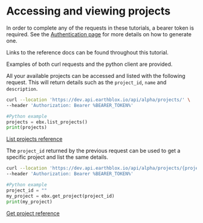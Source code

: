 # Accessing and viewing projects

In order to complete any of the requests in these tutorials, a bearer token is required. See the [Authentication page](../README%20Authentication.md) for more details on how to generate one. 

Links to the reference docs can be found throughout this tutorial. 

Examples of both curl requests and the python client are provided. 

All your available projects can be accessed and listed with the following request. This will return details such as the `project_id`, `name` and `description`.

```bash 
curl --location 'https://dev.api.earthblox.io/api/alpha/projects/' \
--header 'Authorization: Bearer %BEARER_TOKEN%'
```

```python
#Python example
projects = ebx.list_projects()
print(projects)
 ```
[List projects reference](https://dev.api.earthblox.io/docs#/projects/list_projects_api_alpha_projects__get)

The `project_id` returned by the previous request can be used to get a specific project and list the same details.

```bash 
curl --location 'https://dev.api.earthblox.io/api/alpha/projects/{project_id}' \
--header 'Authorization: Bearer %BEARER_TOKEN%'
```

```python
#Python example
project_id = ""
my_project = ebx.get_project(project_id)
print(my_project)
```

[Get project reference](https://dev.api.earthblox.io/docs#/projects/get_project_api_alpha_projects__project_id__get)